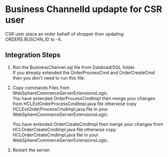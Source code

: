 
# Business ChannelId updapte for CSR user
 
CSR user place an order behalf of shopper then updating ORDERS.BUSCHN_ID to -4.

## Integration Steps ##

1. Run the BusinessChannel.sql file from Dataload/SQL folder.<br />
  If you already extended the OrderProcessCmd and OrderCreateCmd then you don't need to run this file.
   
2. Copy commands Files from WebSphereCommerceServerExtensionsLogic.<br />
   You have extended OrderProcessCmdImpl then merge your changes from HCLExtOrderProcessCmdImpl.java file otherwise copy HCLExtOrderProcessCmdImpl.java file in your WebSphereCommerceServerExtensionsLogic.<br />
	 
   You have extended OrderCreateCmdImpl then merge your changes from HCLOrderCreateCmdImpl.java file otherwise copy HCLOrderCreateCmdImpl.java file in your WebSphereCommerceServerExtensionsLogic. <br />

3. Restart the server.
   

